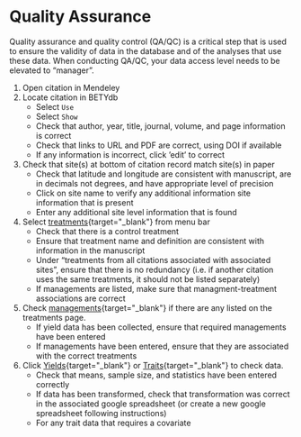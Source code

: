 # Quality Assurance

Quality assurance and quality control (QA/QC) is a critical step that is
used to ensure the validity of data in the database and of the analyses
that use these data. When conducting QA/QC, your data access level needs
to be elevated to “manager”.

1.  Open citation in Mendeley
2.  Locate citation in BETYdb
    -   Select `Use`
    -   Select `Show`
    -   Check that author, year, title, journal, volume, and page
        information is correct
    -   Check that links to URL and PDF are correct, using DOI if
        available
    -   If any information is incorrect, click ’edit’ to correct
3.  Check that site(s) at bottom of citation record match site(s) in
    paper
    -   Check that latitude and longitude are consistent with
        manuscript, are in decimals not degrees, and have appropriate
        level of precision
    -   Click on site name to verify any additional information site
        information that is present
    -   Enter any additional site level information that is found
4.  Select
    [treatments](https://www.betydb.org/treatments/){target="_blank"} from
    menu bar
    -   Check that there is a control treatment
    -   Ensure that treatment name and definition are consistent with
        information in the manuscript
    -   Under “treatments from all citations associated with associated
        sites”, ensure that there is no redundancy (i.e. if another
        citation uses the same treatments, it should not be listed
        separately)
    -   If managements are listed, make sure that managment-treatment
        associations are correct
5.  Check [managements](https://www.betydb.org/managements/){target="_blank"} if
    there are any listed on the treatments page.
    -   If yield data has been collected, ensure that required
        managements have been entered
    -   If managements have been entered, ensure that they are
        associated with the correct treatments
6.  Click [Yields](https://www.betydb.org/yields/){target="_blank"} or
    [Traits](https://www.betydb.org/traits/){target="_blank"} to check
    data.
    -   Check that means, sample size, and statistics have been entered
        correctly
    -   If data has been transformed, check that transformation was
        correct in the associated google spreadsheet (or create a new
        google spreadsheet following instructions)
    -   For any trait data that requires a covariate

